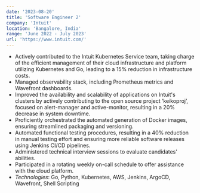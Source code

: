 ```yaml
---
date: '2023-08-20'
title: 'Software Engineer 2'
company: 'Intuit'
location: 'Bangalore, India'
range: 'June 2022 - July 2023'
url: 'https://www.intuit.com/'
---
```


- Actively contributed to the Intuit Kubernetes Service team, taking charge of the efficient management of their cloud infrastructure and platform utilizing Kubernetes and Go, leading to a 15% reduction in infrastructure costs.
- Managed observability stack, including Prometheus metrics and Wavefront dashboards.
- Improved the availability and scalability of applications on Intuit's clusters by actively contributing to the open source project ‘keikoproj’, focused on alert-manager and active-monitor, resulting in a 20% decrease in system downtime.
- Proficiently orchestrated the automated generation of Docker images, ensuring streamlined packaging and versioning.
- Automated functional testing procedures, resulting in a 40% reduction in manual testing effort and ensuring more reliable software releases using Jenkins CI/CD pipelines.
- Administered technical interview sessions to evaluate candidates' abilities.
- Participated in a rotating weekly on-call schedule to offer assistance with the cloud platform.
- _Technologies_: Go, Python, Kubernetes, AWS, Jenkins, ArgoCD, Wavefront, Shell Scripting
